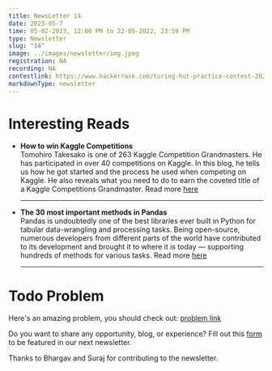 ```yaml
---
title: NewsLetter 14
date: 2023-05-7
time: 05-02-2023, 12:00 PM to 22-05-2022, 23:59 PM
type: Newsletter
slug: "14"
image: ../images/newsletter/img.jpeg
registration: NA
recording: NA
contestlink: https://www.hackerrank.com/turing-hut-practice-contest-2025
markdownType: newsletter
---
```


# Interesting Reads

- **How to win Kaggle Competitions** <br/>Tomohiro Takesako is one of 263 Kaggle Competition Grandmasters. He has participated in over 40 competitions on Kaggle. In this blog, he tells us how he got started and the process he used when competing on Kaggle. He also reveals what you need to do to earn the coveted title of a Kaggle Competitions Grandmaster. Read more [here](https://medium.com/google-developer-experts/how-to-win-kaggle-competitions-187e1df2204f)
  <hr/>
- **The 30 most important methods in Pandas** <br/>
  Pandas is undoubtedly one of the best libraries ever built in Python for tabular data-wrangling and processing tasks. Being open-source, numerous developers from different parts of the world have contributed to its development and brought it to where it is today — supporting hundreds of methods for various tasks. Read more [here](https://towardsdatascience.com/the-only-30-methods-you-should-master-to-become-a-pandas-pro-749795084bb2)
  <hr/>

# Todo Problem

Here's an amazing problem, you should check out: [problem link](https://leetcode.com/problems/regular-expression-matching/)

Do you want to share any opportunity, blog, or experience? Fill out this [form](https://forms.gle/uidTBY1e3cALgHtC6) to be featured in our next newsletter.

Thanks to Bhargav and Suraj for contributing to the newsletter.
